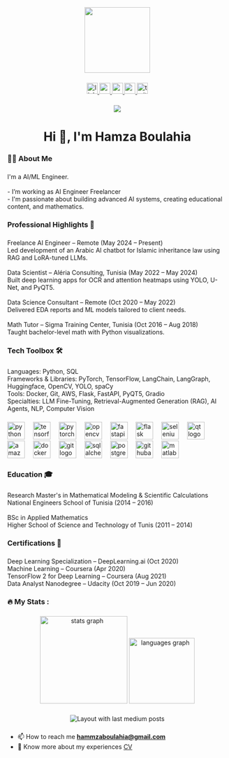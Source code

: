 <div align="center">
  <img height="150" src="https://media.giphy.com/media/M9gbBd9nbDrOTu1Mqx/giphy.gif"  />
</div>

###

<div align="center">
  <a href="https://www.linkedin.com/in/hamzaboulahia/" target="_blank">
    <img src="https://img.shields.io/static/v1?message=LinkedIn&logo=linkedin&label=&color=0077B5&logoColor=white&labelColor=&style=for-the-badge" height="25" alt="linkedin logo"  />
  </a>
  <a href="https://www.youtube.com/@MLWH" target="_blank">
    <img src="https://img.shields.io/static/v1?message=Youtube&logo=youtube&label=&color=FF0000&logoColor=white&labelColor=&style=for-the-badge" height="25" alt="youtube logo"  />
  </a>
  <a href="https://medium.com/@hamzamlwh" target="_blank">
    <img src="https://img.shields.io/static/v1?message=Medium&logo=medium&label=&color=12100E&logoColor=white&labelColor=&style=for-the-badge" height="25" alt="medium logo"  />
  </a>
  <a href="hammzaboulahia@gmail.com" target="_blank">
    <img src="https://img.shields.io/static/v1?message=Gmail&logo=gmail&label=&color=D14836&logoColor=white&labelColor=&style=for-the-badge" height="25" alt="gmail logo"  />
  </a>
  <a href="https://x.com/HamzaBlha" target="_blank">
    <img src="https://img.shields.io/static/v1?message=Twitter&logo=twitter&label=&color=1DA1F2&logoColor=white&labelColor=&style=for-the-badge" height="25" alt="twitter logo"  />
  </a>
</div>

###

<div align="center">
  <img src="https://visitor-badge.laobi.icu/badge?page_id=HmzBo.HmzBo&"  />
</div>

###

<h1 align="center">Hi 👋, I'm Hamza Boulahia</h1>

###

<h3 align="left">👩‍💻  About Me</h3>

###

<p align="left">I'm a AI/ML Engineer.<br><br>- I’m working as AI Engineer Freelancer<br>- I'm passionate about building advanced AI systems, creating educational content, and mathematics.</p>

###

<h3 align="left">Professional Highlights 🌟</h3>

###

<p align="left">Freelance AI Engineer – Remote (May 2024 – Present)<br>Led development of an Arabic AI chatbot for Islamic inheritance law using RAG and LoRA-tuned LLMs.<br><br>Data Scientist – Aléria Consulting, Tunisia (May 2022 – May 2024)<br>Built deep learning apps for OCR and attention heatmaps using YOLO, U-Net, and PyQT5.<br><br>Data Science Consultant – Remote (Oct 2020 – May 2022)<br>Delivered EDA reports and ML models tailored to client needs.<br><br>Math Tutor – Sigma Training Center, Tunisia (Oct 2016 – Aug 2018)<br>Taught bachelor-level math with Python visualizations.</p>

###

<h3 align="left">Tech Toolbox 🛠️</h3>

###

<p align="left">Languages: Python, SQL<br>Frameworks & Libraries: PyTorch, TensorFlow, LangChain, LangGraph, Huggingface, OpenCV, YOLO, spaCy<br>Tools: Docker, Git, AWS, Flask, FastAPI, PyQT5, Gradio<br>Specialties: LLM Fine-Tuning, Retrieval-Augmented Generation (RAG), AI Agents, NLP, Computer Vision</p>

###

<div align="left">
  <img src="https://cdn.jsdelivr.net/gh/devicons/devicon/icons/python/python-original.svg" height="40" alt="python logo"  />
  <img width="11" />
  <img src="https://cdn.jsdelivr.net/gh/devicons/devicon/icons/tensorflow/tensorflow-original.svg" height="40" alt="tensorflow logo"  />
  <img width="11" />
  <img src="https://cdn.jsdelivr.net/gh/devicons/devicon/icons/pytorch/pytorch-original.svg" height="40" alt="pytorch logo"  />
  <img width="11" />
  <img src="https://cdn.jsdelivr.net/gh/devicons/devicon/icons/opencv/opencv-original.svg" height="40" alt="opencv logo"  />
  <img width="11" />
  <img src="https://cdn.jsdelivr.net/gh/devicons/devicon/icons/fastapi/fastapi-original.svg" height="40" alt="fastapi logo"  />
  <img width="11" />
  <img src="https://skillicons.dev/icons?i=flask" height="40" alt="flask logo"  />
  <img width="11" />
  <img src="https://cdn.jsdelivr.net/gh/devicons/devicon/icons/selenium/selenium-original.svg" height="40" alt="selenium logo"  />
  <img width="11" />
  <img src="https://cdn.jsdelivr.net/gh/devicons/devicon/icons/qt/qt-original.svg" height="40" alt="qt logo"  />
  <img width="11" />
  <img src="https://cdn.jsdelivr.net/gh/devicons/devicon/icons/amazonwebservices/amazonwebservices-original-wordmark.svg" height="40" alt="amazonwebservices logo"  />
  <img width="11" />
  <img src="https://cdn.jsdelivr.net/gh/devicons/devicon/icons/docker/docker-plain-wordmark.svg" height="40" alt="docker logo"  />
  <img width="11" />
  <img src="https://cdn.jsdelivr.net/gh/devicons/devicon/icons/git/git-original.svg" height="40" alt="git logo"  />
  <img width="11" />
  <img src="https://cdn.jsdelivr.net/gh/devicons/devicon/icons/sqlalchemy/sqlalchemy-original.svg" height="40" alt="sqlalchemy logo"  />
  <img width="11" />
  <img src="https://cdn.jsdelivr.net/gh/devicons/devicon/icons/postgresql/postgresql-original.svg" height="40" alt="postgresql logo"  />
  <img width="11" />
  <img src="https://skillicons.dev/icons?i=githubactions" height="40" alt="githubactions logo"  />
  <img width="11" />
  <img src="https://cdn.jsdelivr.net/gh/devicons/devicon/icons/matlab/matlab-original.svg" height="40" alt="matlab logo"  />
</div>

###

<h3 align="left">Education 🎓</h3>

###

<p align="left">Research Master's in Mathematical Modeling & Scientific Calculations<br>National Engineers School of Tunisia (2014 – 2016)<br><br>BSc in Applied Mathematics<br>Higher School of Science and Technology of Tunis (2011 – 2014)</p>

###

<h3 align="left">Certifications 📜</h3>

###

<p align="left">Deep Learning Specialization – DeepLearning.ai (Oct 2020)<br>Machine Learning – Coursera (Apr 2020)<br>TensorFlow 2 for Deep Learning – Coursera (Aug 2021)<br>Data Analyst Nanodegree – Udacity (Oct 2019 – Jun 2020)</p>

###

<h3 align="left">🔥   My Stats :</h3>

###

<div align="center">
  <img src="https://github-readme-stats.vercel.app/api?username=HmzBo&hide_title=false&hide_rank=false&show_icons=true&include_all_commits=true&count_private=true&disable_animations=false&theme=dark&locale=en&hide_border=false&order=1" height="200" alt="stats graph"  />
  <img src="https://github-readme-stats.vercel.app/api/top-langs?username=HmzBo&locale=en&hide_title=false&layout=compact&card_width=320&langs_count=5&theme=dark&hide_border=false&order=2" height="150" alt="languages graph"  />
</div>

###

<div align="center">
  <img src="https://github-read-medium-git-main.pahlevikun.vercel.app/latest?limit=4&username=hamzamlwh&theme=default" alt="Layout with last medium posts"  />
</div>

###

- 📫 How to reach me **hammzaboulahia@gmail.com**
- 📄 Know more about my experiences [CV](./CV.pdf)